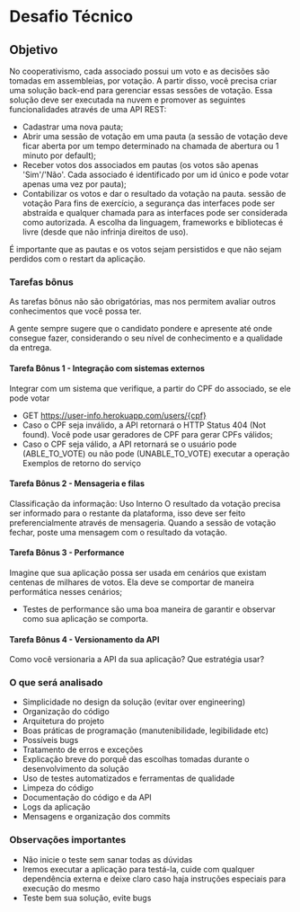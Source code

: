 # Desafio Técnico
## Objetivo
No cooperativismo, cada associado possui um voto e as decisões são tomadas em assembleias, por votação. A partir disso, você precisa criar uma solução back-end para gerenciar essas sessões de votação. Essa solução deve ser executada na nuvem e promover as seguintes funcionalidades através de uma API REST:
- Cadastrar uma nova pauta;
- Abrir uma sessão de votação em uma pauta (a sessão de votação deve ficar aberta por um tempo determinado na chamada de abertura ou 1 minuto por default);
- Receber votos dos associados em pautas (os votos são apenas 'Sim'/'Não'. Cada associado é identificado por um id único e pode votar apenas uma vez por pauta);
- Contabilizar os votos e dar o resultado da votação na pauta.
sessão de votação
Para fins de exercício, a segurança das interfaces pode ser abstraída e qualquer chamada para as interfaces pode ser considerada como autorizada. A escolha da linguagem, frameworks e bibliotecas é livre (desde que não infrinja direitos de uso).

É importante que as pautas e os votos sejam persistidos e que não sejam perdidos com o restart da aplicação.

### Tarefas bônus
As tarefas bônus não são obrigatórias, mas nos permitem avaliar outros conhecimentos que você possa ter.

A gente sempre sugere que o candidato pondere e apresente até onde consegue fazer, considerando o seu
nível de conhecimento e a qualidade da entrega.
#### Tarefa Bônus 1 - Integração com sistemas externos
Integrar com um sistema que verifique, a partir do CPF do associado, se ele pode votar
- GET https://user-info.herokuapp.com/users/{cpf}
- Caso o CPF seja inválido, a API retornará o HTTP Status 404 (Not found). Você pode usar geradores de CPF para gerar CPFs válidos;
- Caso o CPF seja válido, a API retornará se o usuário pode (ABLE_TO_VOTE) ou não pode (UNABLE_TO_VOTE) executar a operação
Exemplos de retorno do serviço

#### Tarefa Bônus 2 - Mensageria e filas
Classificação da informação: Uso Interno
O resultado da votação precisa ser informado para o restante da plataforma, isso deve ser feito preferencialmente através de mensageria. Quando a sessão de votação fechar, poste uma mensagem com o resultado da votação.

#### Tarefa Bônus 3 - Performance
Imagine que sua aplicação possa ser usada em cenários que existam centenas de milhares de votos. Ela deve se comportar de maneira performática nesses cenários;
- Testes de performance são uma boa maneira de garantir e observar como sua aplicação se comporta.

#### Tarefa Bônus 4 - Versionamento da API
Como você versionaria a API da sua aplicação? Que estratégia usar?

### O que será analisado
- Simplicidade no design da solução (evitar over engineering)
- Organização do código
- Arquitetura do projeto
- Boas práticas de programação (manutenibilidade, legibilidade etc)
- Possíveis bugs
- Tratamento de erros e exceções
- Explicação breve do porquê das escolhas tomadas durante o desenvolvimento da solução
- Uso de testes automatizados e ferramentas de qualidade
- Limpeza do código
- Documentação do código e da API
- Logs da aplicação
- Mensagens e organização dos commits

### Observações importantes
- Não inicie o teste sem sanar todas as dúvidas
- Iremos executar a aplicação para testá-la, cuide com qualquer dependência externa e deixe claro caso haja instruções especiais para execução do mesmo
- Teste bem sua solução, evite bugs
